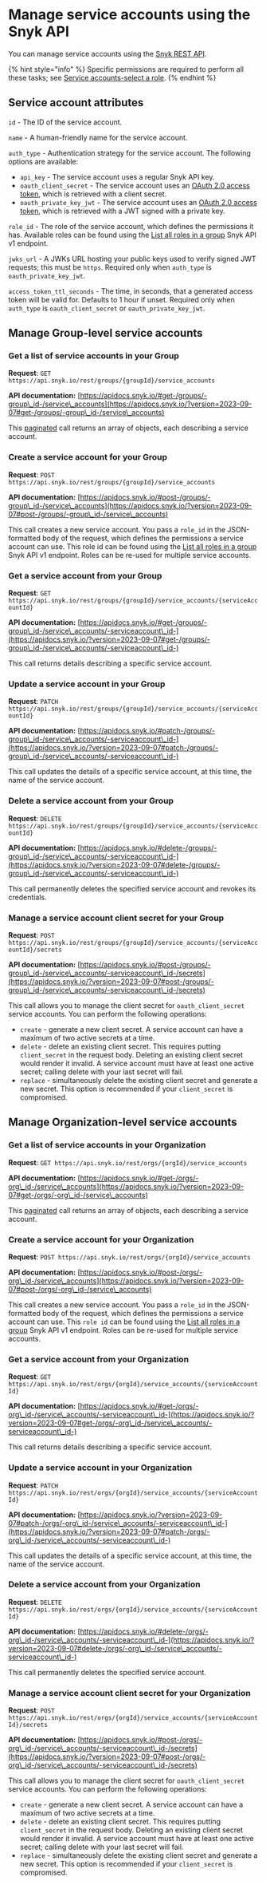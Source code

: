# Manage service accounts using the Snyk API

You can manage service accounts using the [Snyk REST API](https://apidocs.snyk.io/#get-/groups/-group\_id-/service\_accounts).

{% hint style="info" %}
Specific permissions are required to perform all these tasks; see [Service accounts-select a role](./#select-a-role).
{% endhint %}

## Service account attributes

`id` - The ID of the service account.

`name` - A human-friendly name for the service account.

`auth_type` - Authentication strategy for the service account. The following options are available:

* `api_key` - The service account uses a regular Snyk API key.
* `oauth_client_secret` - The service account uses an [OAuth 2.0 access token](./#service-accounts-using-oauth-2.0), which is retrieved with a client secret.
* `oauth_private_key_jwt` - The service account uses an [OAuth 2.0 access token](./#service-accounts-using-oauth-2.0), which is retrieved with a JWT signed with a private key.

`role_id` - The role of the service account, which defines the permissions it has. Available roles can be found using the [List all roles in a group](https://snyk.docs.apiary.io/#reference/groups/list-all-roles-in-a-group/list-all-roles-in-a-group) Snyk API v1 endpoint.

`jwks_url` - A JWKs URL hosting your public keys used to verify signed JWT requests; this must be `https`. Required only when `auth_type` is `oauth_private_key_jwt`.

`access_token_ttl_seconds` - The time, in seconds, that a generated access token will be valid for. Defaults to 1 hour if unset. Required only when `auth_type` is `oauth_client_secret` or `oauth_private_key_jwt`.

## Manage Group-level service accounts

### Get a list of service accounts in your Group

**Request**: `GET https://api.snyk.io/rest/groups/{groupId}/service_accounts`

**API documentation:** [https://apidocs.snyk.io/#get-/groups/-group\_id-/service\_accounts](https://apidocs.snyk.io/?version=2023-09-07#get-/groups/-group\_id-/service\_accounts)

This [paginated](../../snyk-api/how-to-use-snyk-api-endpoints/links-for-pagination-in-snyk-rest-api.md) call returns an array of objects, each describing a service account.

### Create a service account for your Group

**Request**: `POST https://api.snyk.io/rest/groups/{groupId}/service_accounts`

**API documentation:** [https://apidocs.snyk.io/#post-/groups/-group\_id-/service\_accounts](https://apidocs.snyk.io/?version=2023-09-07#post-/groups/-group\_id-/service\_accounts)

This call creates a new service account. You pass a `role_id` in the JSON-formatted body of the request, which defines the permissions a service account can use. This role id can be found using the [List all roles in a group](https://snyk.docs.apiary.io/#reference/groups/list-all-roles-in-a-group/list-all-roles-in-a-group) Snyk API v1 endpoint. Roles can be re-used for multiple service accounts.

### Get a service account from your Group

**Request**: `GET https://api.snyk.io/rest/groups/{groupId}/service_accounts/{serviceAccountId}`

**API documentation:** [https://apidocs.snyk.io/#get-/groups/-group\_id-/service\_accounts/-serviceaccount\_id-](https://apidocs.snyk.io/?version=2023-09-07#get-/groups/-group\_id-/service\_accounts/-serviceaccount\_id-)

This call returns details describing a specific service account.

### Update a service account in your Group

**Request**: `PATCH https://api.snyk.io/rest/groups/{groupId}/service_accounts/{serviceAccountId}`

**API documentation:** [https://apidocs.snyk.io/#patch-/groups/-group\_id-/service\_accounts/-serviceaccount\_id-](https://apidocs.snyk.io/?version=2023-09-07#patch-/groups/-group\_id-/service\_accounts/-serviceaccount\_id-)

This call updates the details of a specific service account, at this time, the name of the service account.

### Delete a service account from your Group

**Request**: `DELETE https://api.snyk.io/rest/groups/{groupId}/service_accounts/{serviceAccountId}`

**API documentation:** [https://apidocs.snyk.io/#delete-/groups/-group\_id-/service\_accounts/-serviceaccount\_id-](https://apidocs.snyk.io/?version=2023-09-07#delete-/groups/-group\_id-/service\_accounts/-serviceaccount\_id-)

This call permanently deletes the specified service account and revokes its credentials.

### Manage a service account client secret for your Group

**Request**: `POST https://api.snyk.io/rest/groups/{groupId}/service_accounts/{serviceAccountId}/secrets`

**API documentation:** [https://apidocs.snyk.io/#post-/groups/-group\_id-/service\_accounts/-serviceaccount\_id-/secrets](https://apidocs.snyk.io/?version=2023-09-07#post-/groups/-group\_id-/service\_accounts/-serviceaccount\_id-/secrets)

This call allows you to manage the client secret for `oauth_client_secret` service accounts. You can perform the following operations:

* `create` - generate a new client secret. A service account can have a maximum of two active secrets at a time.
* `delete` - delete an existing client secret. This requires putting `client_secret` in the request body. Deleting an existing client secret would render it invalid. A service account must have at least one active secret; calling delete with your last secret will fail.
* `replace` - simultaneously delete the existing client secret and generate a new secret. This option is recommended if your `client_secret` is compromised.

## Manage Organization-level service accounts

### Get a list of service accounts in your Organization

**Request**: `GET https://api.snyk.io/rest/orgs/{orgId}/service_accounts`

**API documentation:** [https://apidocs.snyk.io/#get-/orgs/-org\_id-/service\_accounts](https://apidocs.snyk.io/?version=2023-09-07#get-/orgs/-org\_id-/service\_accounts)

This [paginated](../../snyk-api/how-to-use-snyk-api-endpoints/links-for-pagination-in-snyk-rest-api.md) call returns an array of objects, each describing a service account.

### Create a service account for your Organization

**Request**: `POST https://api.snyk.io/rest/orgs/{orgId}/service_accounts`

**API documentation:** [https://apidocs.snyk.io/#post-/orgs/-org\_id-/service\_accounts](https://apidocs.snyk.io/?version=2023-09-07#post-/orgs/-org\_id-/service\_accounts)

This call creates a new service account. You pass a `role_id` in the JSON-formatted body of the request, which defines the permissions a service account can use. This `role id` can be found using the [List all roles in a group](https://snyk.docs.apiary.io/#reference/groups/list-all-roles-in-a-group/list-all-roles-in-a-group) Snyk API v1 endpoint. Roles can be re-used for multiple service accounts.

### Get a service account from your Organization

**Request**: `GET https://api.snyk.io/rest/orgs/{orgId}/service_accounts/{serviceAccountId}`

**API documentation:** [https://apidocs.snyk.io/#get-/orgs/-org\_id-/service\_accounts/-serviceaccount\_id-](https://apidocs.snyk.io/?version=2023-09-07#get-/orgs/-org\_id-/service\_accounts/-serviceaccount\_id-)

This call returns details describing a specific service account.

### Update a service account in your Organization

**Request**: `PATCH https://api.snyk.io/rest/orgs/{orgId}/service_accounts/{serviceAccountId}`

**API documentation:** [https://apidocs.snyk.io/?version=2023-09-07#patch-/orgs/-org\_id-/service\_accounts/-serviceaccount\_id-](https://apidocs.snyk.io/?version=2023-09-07#patch-/orgs/-org\_id-/service\_accounts/-serviceaccount\_id-)

This call updates the details of a specific service account, at this time, the name of the service account.

### Delete a service account from your Organization

**Request**: `DELETE https://api.snyk.io/rest/orgs/{orgId}/service_accounts/{serviceAccountId}`

**API documentation:** [https://apidocs.snyk.io/#delete-/orgs/-org\_id-/service\_accounts/-serviceaccount\_id-](https://apidocs.snyk.io/?version=2023-09-07#delete-/orgs/-org\_id-/service\_accounts/-serviceaccount\_id-)

This call permanently deletes the specified service account.

### Manage a service account client secret for your Organization

**Request**: `POST https://api.snyk.io/rest/orgs/{orgId}/service_accounts/{serviceAccountId}/secrets`

**API documentation:** [https://apidocs.snyk.io/#post-/orgs/-org\_id-/service\_accounts/-serviceaccount\_id-/secrets](https://apidocs.snyk.io/?version=2023-09-07#post-/orgs/-org\_id-/service\_accounts/-serviceaccount\_id-/secrets)

This call allows you to manage the client secret for `oauth_client_secret` service accounts. You can perform the following operations:

* `create` - generate a new client secret. A service account can have a maximum of two active secrets at a time.
* `delete` - delete an existing client secret. This requires putting `client_secret` in the request body. Deleting an existing client secret would render it invalid. A service account must have at least one active secret; calling delete with your last secret will fail.
* `replace` - simultaneously delete the existing client secret and generate a new secret. This option is recommended if your `client_secret` is compromised.
